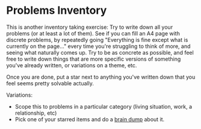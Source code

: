 # Problems Inventory

This is another inventory taking exercise: Try to write down all your problems (or at least a lot of them). See if you can fill an A4 page with discrete problems, by repeatedly going "Everything is fine except what is currently on the page..." every time you're struggling to think of more, and seeing what naturally comes up. Try to be as concrete as possible, and feel free to write down things that are more specific versions of something you've already written, or variations on a theme, etc.

Once you are done, put a star next to anything you've written down that you feel seems pretty solvable actually.

Variations:

* Scope this to problems in a particular category (living situation, work, a relationship, etc)
* Pick one of your starred items and do a [brain dump](/things/brain-dump.md) about it.
